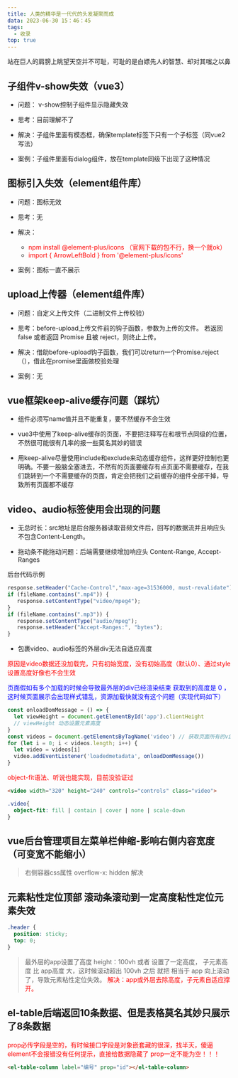```yaml
---
title: 人类的精华是一代代的头发凝聚而成
data: 2023-06-30 15：46：45
tags:
  - 收录
top: true
---
```


站在巨人的肩膀上眺望天空并不可耻，可耻的是白嫖先人的智慧、却对其嗤之以鼻

<!-- more -->

## 子组件v-show失效（vue3）

- 问题： v-show控制子组件显示隐藏失效

- 思考：目前理解不了

- 解决：子组件里面有模态框，确保template标签下只有一个子标签（同vue2写法）

- 案例：子组件里面有dialog组件，放在template同级下出现了这种情况



## 图标引入失效（element组件库）

- 问题：图标无效

- 思考：无

- 解决： 
    - <font color='red'>npm install @element-plus/icons     （官网下载的包不行，换一个就ok）</font>
    - <font color='red'>import {  ArrowLeftBold  } from '@element-plus/icons'</font>


- 案例：图标一直不展示


## upload上传器（element组件库）

- 问题：自定义上传文件（二进制文件上传校验）

- 思考：before-upload上传文件前的钩子函数，参数为上传的文件。 若返回 false 或者返回 Promise 且被 reject，则终止上传。

- 解决：借助before-upload钩子函数，我们可以return一个Promise.reject（），借此在promise里面做校验处理

- 案例：无


## vue框架keep-alive缓存问题（踩坑）

- 组件必须写name值并且不能重复，要不然缓存不会生效

- vue3中使用了keep-alive缓存的页面，不要把注释写在和根节点同级的位置，不然很可能很有几率的报一些莫名其妙的错误

- 用keep-alive尽量使用include和exclude来动态缓存组件，这样更好控制也更明确。不要一股脑全塞进去，不然有的页面要缓存有点页面不需要缓存，在我们跳转到一个不需要缓存的页面，肯定会把我们之前缓存的组件全部干掉，导致所有页面都不缓存


## video、audio标签使用会出现的问题

- 无总时长：src地址是后台服务器读取音频文件后，回写的数据流并且响应头不包含Content-Length。

- 拖动条不能拖动问题：后端需要继续增加响应头 Content-Range, Accept-Ranges

后台代码示例
```js
response.setHeader("Cache-Control","max-age=31536000, must-revalidate");
if (fileName.contains(".mp4")) {
   response.setContentType("video/mpeg4");
}
if (fileName.contains(".mp3")) {
   response.setContentType("audio/mpeg");
   response.setHeader("Accept-Ranges:", "bytes");
}
```

- 包裹video、audio标签的外层div无法自适应高度

<font color='red'>原因是video数据还没加载完，只有初始宽度，没有初始高度（默认0）、通过style设置高度好像也不会生效</font>

<font color='blue'>页面假如有多个加载的时候会导致最外层的div已经渲染结束 获取到的高度是 0 ，这时候页面展示会出现样式错乱，资源加载快就没有这个问题（实现代码如下）</font>

```ts
const onloadDomMessage = () => {
  let viewHeight = document.getElementById('app').clientHeight
  // viewHeight 动态设置元素高度
}
const videos = document.getElementsByTagName('video') // 获取页面所有的video进行遍历，执行获取页面高度
for (let i = 0; i < videos.length; i++) {
  let video = videos[i]
  video.addEventListener('loadedmetadata', onloadDomMessage())
}
```

<font color='red'>object-fit语法、听说也能实现，目前没验证过</font>

```html
<video width="320" height="240" controls="controls" class="video">
```
```css
.video{
  object-fit: fill | contain | cover | none | scale-down
}
```

## vue后台管理项目左菜单栏伸缩-影响右侧内容宽度（可变宽不能缩小）

>右侧容器css属性 overflow-x: hidden 解决

## 元素粘性定位顶部 滚动条滚动到一定高度粘性定位元素失效

```css
.header {
  position: sticky;
  top: 0;
}
```

>最外层的app设置了高度 height：100vh 或者 设置了一定高度， 子元素高度 比 app高度 大，这时候滚动超出 100vh 之后 就把 相当于 app 向上滚动了，导致元素粘性定位失效。
<font color='red'>解决：app或外层去除高度，子元素自适应撑开。</font>

## el-table后端返回10条数据、但是表格莫名其妙只展示了8条数据

<font color='red'>prop必传字段是空的，有时候接口字段是对象嵌套藏的很深，找半天，傻逼element不会报错没有任何提示，直接给数据隐藏了</font>
<font color='red'>prop一定不能为空！！！</font>

```html
<el-table-column label="编号" prop="id"></el-table-column>
```

<!-- more -->
